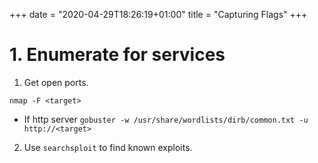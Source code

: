 +++
date = "2020-04-29T18:26:19+01:00"
title = "Capturing Flags"
+++

# 1. Enumerate for services

1. Get open ports.
```
nmap -F <target>
```
  * If http server `gobuster -w /usr/share/wordlists/dirb/common.txt -u http://<target>`

2. Use `searchsploit` to find known exploits.
